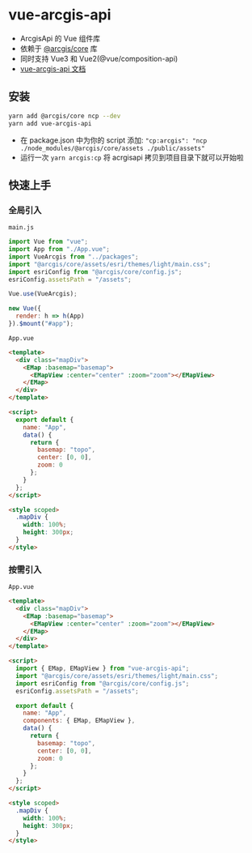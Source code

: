 # vue-arcgis-api

- ArcgisApi 的 Vue 组件库
- 依赖于 [@arcgis/core](https://www.npmjs.com/package/@arcgis/core) 库
- 同时支持 Vue3 和 Vue2(@vue/composition-api)
- [vue-arcgis-api 文档](https://soullyoko.github.io/vue-arcgis-api/)

## 安装

```sh
yarn add @arcgis/core ncp --dev
yarn add vue-arcgis-api
```

- 在 package.json 中为你的 script 添加: `"cp:arcgis": "ncp ./node_modules/@arcgis/core/assets ./public/assets"`
- 运行一次 `yarn arcgis:cp` 将 acrgisapi 拷贝到项目目录下就可以开始啦

## 快速上手

### 全局引入

`main.js`

```js
import Vue from "vue";
import App from "./App.vue";
import VueArcgis from "../packages";
import "@arcgis/core/assets/esri/themes/light/main.css";
import esriConfig from "@arcgis/core/config.js";
esriConfig.assetsPath = "/assets";

Vue.use(VueArcgis);

new Vue({
  render: h => h(App)
}).$mount("#app");
```

`App.vue`

```html
<template>
  <div class="mapDiv">
    <EMap :basemap="basemap">
      <EMapView :center="center" :zoom="zoom"></EMapView>
    </EMap>
  </div>
</template>

<script>
  export default {
    name: "App",
    data() {
      return {
        basemap: "topo",
        center: [0, 0],
        zoom: 0
      };
    }
  };
</script>

<style scoped>
  .mapDiv {
    width: 100%;
    height: 300px;
  }
</style>
```

### 按需引入

`App.vue`

```html
<template>
  <div class="mapDiv">
    <EMap :basemap="basemap">
      <EMapView :center="center" :zoom="zoom"></EMapView>
    </EMap>
  </div>
</template>

<script>
  import { EMap, EMapView } from "vue-arcgis-api";
  import "@arcgis/core/assets/esri/themes/light/main.css";
  import esriConfig from "@arcgis/core/config.js";
  esriConfig.assetsPath = "/assets";

  export default {
    name: "App",
    components: { EMap, EMapView },
    data() {
      return {
        basemap: "topo",
        center: [0, 0],
        zoom: 0
      };
    }
  };
</script>

<style scoped>
  .mapDiv {
    width: 100%;
    height: 300px;
  }
</style>
```
